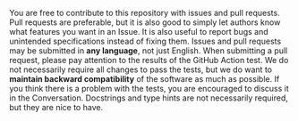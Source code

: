 You are free to contribute to this repository with issues and pull requests.
Pull requests are preferable, but it is also good to simply let authors know what features you want in an Issue. 
It is also useful to report bugs and unintended specifications instead of fixing them.
Issues and pull requests may be submitted in **any language**, not just English. 
When submitting a pull request, please pay attention to the results of the GitHub Action test. 
We do not necessarily require all changes to pass the tests, but we do want to **maintain backward compatibility** of the software as much as possible. 
If you think there is a problem with the tests, you are encouraged to discuss it in the Conversation.
Docstrings and type hints are not necessarily required, but they are nice to have.
